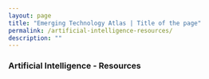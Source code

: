 ```yaml
---
layout: page
title: "Emerging Technology Atlas | Title of the page"
permalink: /artificial-intelligence-resources/
description: ""
---
```


### Artificial Intelligence - Resources
